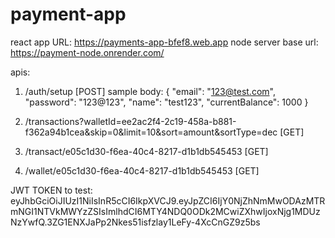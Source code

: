 # payment-app

react app URL: https://payments-app-bfef8.web.app
node server base url: https://payment-node.onrender.com/

apis: 
1. /auth/setup [POST]
  sample body: {
    "email": "123@test.com",
    "password": "123@123",
    "name": "test123",
    "currentBalance": 1000
}

2. /transactions?walletId=ee2ac2f4-2c19-458a-b881-f362a94b1cea&skip=0&limit=10&sort=amount&sortType=dec [GET]

3. /transact/e05c1d30-f6ea-40c4-8217-d1b1db545453 [GET]

4. /wallet/e05c1d30-f6ea-40c4-8217-d1b1db545453 [GET]


JWT TOKEN to test: eyJhbGciOiJIUzI1NiIsInR5cCI6IkpXVCJ9.eyJpZCI6IjY0NjZhNmMwODAzMTRmNGI1NTVkMWYzZSIsImlhdCI6MTY4NDQ0ODk2MCwiZXhwIjoxNjg1MDUzNzYwfQ.3ZG1ENXJaPp2Nkes51isfzlay1LeFy-4XcCnGZ9z5bs

